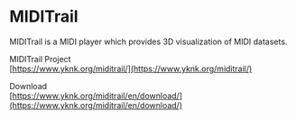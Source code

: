 # MIDITrail

MIDITrail is a MIDI player which provides 3D visualization of MIDI datasets. 

MIDITrail Project  
[https://www.yknk.org/miditrail/](https://www.yknk.org/miditrail/)

Download  
[https://www.yknk.org/miditrail/en/download/](https://www.yknk.org/miditrail/en/download/)

